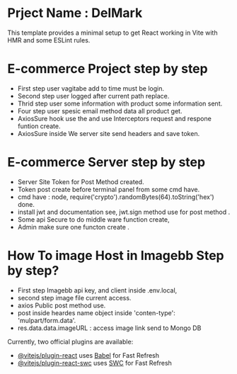 # Prject Name : DelMark

This template provides a minimal setup to get React working in Vite with HMR and some ESLint rules.

# E-commerce Project step by step

- First step user vagitabe add to time must be login.
- Second step user logged after current path replace.
- Thrid step user some information with product some information sent.
- Four step user spesic email method data all product get.
- AxiosSure hook use the and use Interceptors request and respone funtion create.
- AxiosSure inside We server site send headers and save token.

# E-commerce Server step by step

- Server Site Token for Post Method created.
- Token post create before terminal panel from some cmd have.
- cmd have : node, require('crypto').randomBytes(64).toString('hex') done.
- install jwt and documentation see, jwt.sign method use for post method .
- Some api Secure to do middle ware function create,
- Admin make sure one functon create .

# How To image Host in Imagebb Step by step?

- First step Imagebb api key, and client inside .env.local,
- second step image file current access.
- axios Public post method use.
- post inside heardes name object inside 'conten-type': 'mulpart/form.data'.
- res.data.data.imageURL : access image link send to Mongo DB

Currently, two official plugins are available:

- [@vitejs/plugin-react](https://github.com/vitejs/vite-plugin-react/blob/main/packages/plugin-react/README.md) uses [Babel](https://babeljs.io/) for Fast Refresh
- [@vitejs/plugin-react-swc](https://github.com/vitejs/vite-plugin-react-swc) uses [SWC](https://swc.rs/) for Fast Refresh
